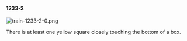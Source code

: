 #### 1233-2
![train-1233-2-0.png](https://github.com/lil-lab/nlvr/raw/master/nlvr/train/images/57/train-1233-2-0.png "train-1233-2-0.png")

There is at least one yellow square closely touching the bottom of a box.